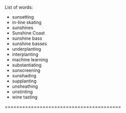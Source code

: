List of words:
- sunsetting
- in-line skating
- sunshines
- Sunshine Coast
- sunshine bass
- sunshine basses
- underplanting
- interplanting
- machine learning
- substantiating
- sunscreening
- sunshading
- supplanting
- unsheathing
- unstinting
- wine tasting

========================================
